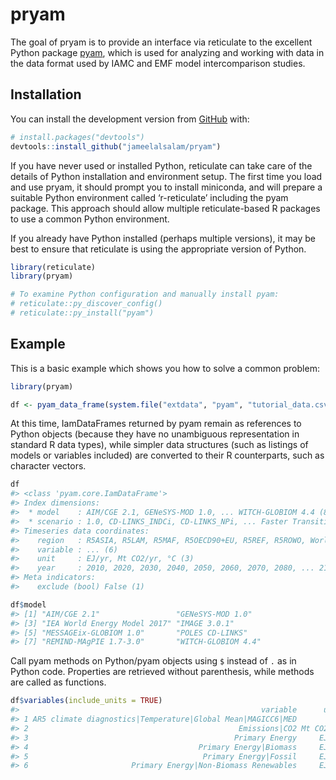 
<!-- README.md is generated from README.Rmd. Please edit that file -->

# pryam

<!-- badges: start -->
<!-- badges: end -->

The goal of pryam is to provide an interface via reticulate to the
excellent Python package [pyam](https://pyam-iamc.readthedocs.io/),
which is used for analyzing and working with data in the data format
used by IAMC and EMF model intercomparison studies.

## Installation

You can install the development version from
[GitHub](https://github.com/) with:

``` r
# install.packages("devtools")
devtools::install_github("jameelalsalam/pryam")
```

If you have never used or installed Python, reticulate can take care of
the details of Python installation and environment setup. The first time
you load and use pryam, it should prompt you to install miniconda, and
will prepare a suitable Python environment called ‘r-reticulate’
including the pyam package. This approach should allow multiple
reticulate-based R packages to use a common Python environment.

If you already have Python installed (perhaps multiple versions), it may
be best to ensure that reticulate is using the appropriate version of
Python.

``` r
library(reticulate)
library(pryam)

# To examine Python configuration and manually install pyam:
# reticulate::py_discover_config()
# reticulate::py_install("pyam")
```

## Example

This is a basic example which shows you how to solve a common problem:

``` r
library(pryam)

df <- pyam_data_frame(system.file("extdata", "pyam", "tutorial_data.csv", package = "pryam"))
```

At this time, IamDataFrames returned by pyam remain as references to
Python objects (because they have no unambiguous representation in
standard R data types), while simpler data structures (such as listings
of models or variables included) are converted to their R counterparts,
such as character vectors.

``` r
df
#> <class 'pyam.core.IamDataFrame'>
#> Index dimensions:
#>  * model    : AIM/CGE 2.1, GENeSYS-MOD 1.0, ... WITCH-GLOBIOM 4.4 (8)
#>  * scenario : 1.0, CD-LINKS_INDCi, CD-LINKS_NPi, ... Faster Transition Scenario (8)
#> Timeseries data coordinates:
#>    region   : R5ASIA, R5LAM, R5MAF, R5OECD90+EU, R5REF, R5ROWO, World (7)
#>    variable : ... (6)
#>    unit     : EJ/yr, Mt CO2/yr, °C (3)
#>    year     : 2010, 2020, 2030, 2040, 2050, 2060, 2070, 2080, ... 2100 (10)
#> Meta indicators:
#>    exclude (bool) False (1)
```

``` r
df$model
#> [1] "AIM/CGE 2.1"                 "GENeSYS-MOD 1.0"            
#> [3] "IEA World Energy Model 2017" "IMAGE 3.0.1"                
#> [5] "MESSAGEix-GLOBIOM 1.0"       "POLES CD-LINKS"             
#> [7] "REMIND-MAgPIE 1.7-3.0"       "WITCH-GLOBIOM 4.4"
```

Call pyam methods on Python/pyam objects using `$` instead of `.` as in
Python code. Properties are retrieved without parenthesis, while methods
are called as functions.

``` r
df$variables(include_units = TRUE)
#>                                                      variable      unit
#> 1 AR5 climate diagnostics|Temperature|Global Mean|MAGICC6|MED        °C
#> 2                                               Emissions|CO2 Mt CO2/yr
#> 3                                              Primary Energy     EJ/yr
#> 4                                      Primary Energy|Biomass     EJ/yr
#> 5                                       Primary Energy|Fossil     EJ/yr
#> 6                       Primary Energy|Non-Biomass Renewables     EJ/yr
```
